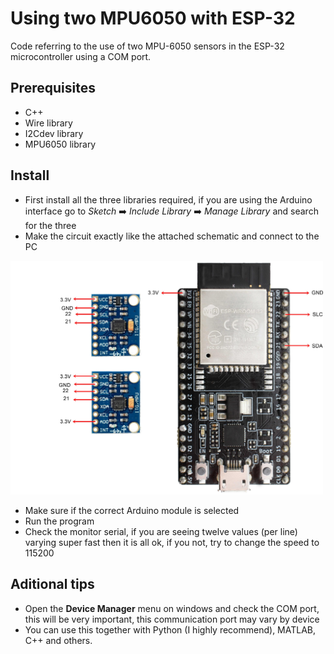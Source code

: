 # Using two MPU6050 with ESP-32 
  Code referring to the use of two MPU-6050 sensors in the ESP-32 microcontroller using a COM port.
  
  ## Prerequisites
  - C++
  - Wire library
  - I2Cdev library
  - MPU6050 library
  ## Install
  - First install all the three libraries required, if you are using  the Arduino interface go to *Sketch* ➡️ *Include Library* ➡️ *Manage Library* and search for the three
  - Make the circuit exactly like the attached schematic and connect to the PC
  <img src="https://github.com/eng-flavio/ESP-32-and-MPU6050/blob/main/esquematico.jpg" alt="texto" width="500"/>
  
  - Make sure if the correct Arduino module is selected
  - Run the program
  - Check the monitor serial, if you are seeing twelve values (per line) varying super fast then it is all ok, if you not, try to change the speed to 115200
  ## Aditional tips
   -  Open the **Device Manager** menu on windows and check the COM port, this will be very important, this communication port may vary by device
   - You can use  this together with Python (I highly recommend), MATLAB, C++ and others.
  
